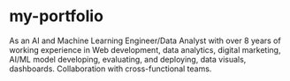# my-portfolio
As an AI and Machine Learning Engineer/Data Analyst with over 8 years of working experience in Web development, data analytics, digital marketing, AI/ML model developing, evaluating, and deploying, data visuals, dashboards. Collaboration with cross-functional teams. 
